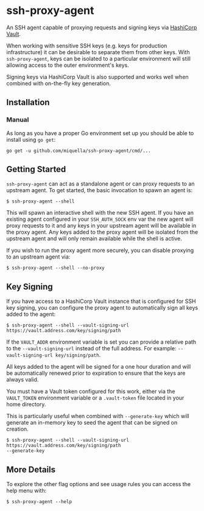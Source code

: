 # ssh-proxy-agent

An SSH agent capable of proxying requests and signing keys via [HashiCorp Vault].

When working with sensitive SSH keys (e.g. keys for production infrastructure) it can be desirable
to separate them from other keys. With `ssh-proxy-agent`, keys can be isolated to a particular
environment will still allowing access to the outer environment's keys.

Signing keys via HashiCorp Vault is also supported and works well when combined with on-the-fly key
generation.

[HashiCorp Vault]: https://github.com/hashicorp/vault

## Installation

### Manual

As long as you have a proper Go environment set up you should be able to install using `go get`:

```console
go get -u github.com/miquella/ssh-proxy-agent/cmd/...
```

## Getting Started

`ssh-proxy-agent` can act as a standalone agent or can proxy requests to an upstream agent. To
get started, the basic invocation to spawn an agent is:

```console
$ ssh-proxy-agent --shell
```

This will spawn an interactive shell with the new SSH agent. If you have an existing agent
configured in your `SSH_AUTH_SOCK` env var the new agent will proxy requests to it and any
keys in your upstream agent will be available in the proxy agent. Any keys added to the proxy
agent will be isolated from the upstream agent and will only remain available while the shell
is active.

If you wish to run the proxy agent more securely, you can disable proxying to an upstream agent
via:

```console
$ ssh-proxy-agent --shell --no-proxy
```

## Key Signing

If you have access to a HashiCorp Vault instance that is configured for SSH key signing, you can
configure the proxy agent to automatically sign all keys added to the agent:

```console
$ ssh-proxy-agent --shell --vault-signing-url https://vault.address.com/key/signing/path
```

If the `VAULT_ADDR` environment variable is set you can provide a relative path to the
`--vault-signing-url` instead of the full address. For example:
`--vault-signing-url key/signing/path`.

All keys added to the agent will be signed for a one hour duration and will be automatically
renewed prior to expiration to ensure that the keys are always valid.

You must have a Vault token configured for this work, either via the `VAULT_TOKEN` environment
variable or a `.vault-token` file located in your home directory.

This is particularly useful when combined with `--generate-key` which will generate an in-memory
key to seed the agent that can be signed on creation.

```console
$ ssh-proxy-agent --shell --vault-signing-url https://vault.address.com/key/signing/path
--generate-key
```

## More Details

To explore the other flag options and see usage rules you can access the help menu with:

```console
$ ssh-proxy-agent --help
```
